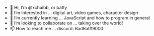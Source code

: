 - 👋 Hi, I’m @xchaibb, or batty
- 👀 I’m interested in ...
digital art, video games, character design
- 🌱 I’m currently learning ...
JavaScript and how to program in general
- 💞️ I’m looking to collaborate on ...
taking over the world!
- 📫 How to reach me ...
discord: BadBat#9000


<!---
xchaibb/xchaibb is a ✨ special ✨ repository because its `README.md` (this file) appears on your GitHub profile.
You can click the Preview link to take a look at your changes.
--->
